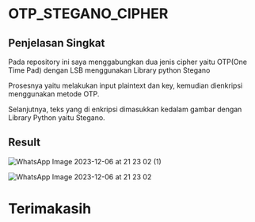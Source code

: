 # OTP_STEGANO_CIPHER

## Penjelasan Singkat

Pada repository ini saya menggabungkan dua jenis cipher yaitu OTP(One Time Pad) dengan LSB menggunakan Library python Stegano

Prosesnya yaitu melakukan input plaintext dan key, kemudian dienkripsi menggunakan metode OTP.

Selanjutnya, teks yang di enkripsi dimasukkan kedalam gambar dengan Library Python yaitu Stegano.

## Result

![WhatsApp Image 2023-12-06 at 21 23 02 (1)](https://github.com/farhanz17/OTP_STEGANO_CIPHER/assets/92637117/dc37cbd2-f43e-4b51-84b6-4b848d006a00)

![WhatsApp Image 2023-12-06 at 21 23 02](https://github.com/farhanz17/OTP_STEGANO_CIPHER/assets/92637117/969d1454-6846-4667-b7ad-12464ccb24d9)

# Terimakasih
